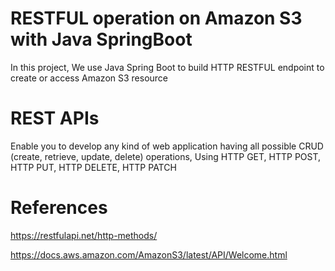 # RESTFUL operation on Amazon S3 with Java SpringBoot 
In this project, We use Java Spring Boot to build HTTP RESTFUL endpoint to create or access Amazon S3 resource

# REST APIs
Enable you to develop any kind of web application having all possible CRUD (create, retrieve, update, delete) operations,
Using HTTP GET,  HTTP POST,  HTTP PUT, HTTP DELETE, HTTP PATCH

# References
https://restfulapi.net/http-methods/

https://docs.aws.amazon.com/AmazonS3/latest/API/Welcome.html
